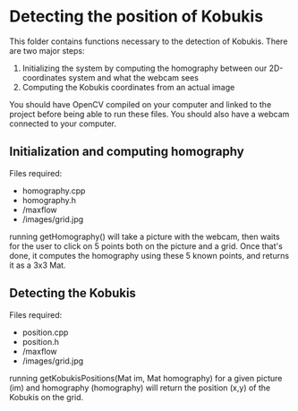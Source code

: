 # Detecting the position of Kobukis

This folder contains functions necessary to the detection of Kobukis. There are two major steps:
1) Initializing the system by computing the homography between our 2D-coordinates system and what the webcam sees
2) Computing the Kobukis coordinates from an actual image

You should have OpenCV compiled on your computer and linked to the project before being able to run these files.
You should also have a webcam connected to your computer.

## Initialization and computing homography
Files required:
* homography.cpp
* homography.h
* /maxflow
* /images/grid.jpg

running getHomography() will take a picture with the webcam, then waits for the user to click on 5 points both on the picture and a grid. Once that's done, it computes the homography using these 5 known points, and returns it as a 3x3 Mat.

## Detecting the Kobukis
Files required:
* position.cpp
* position.h
* /maxflow
* /images/grid.jpg

running getKobukisPositions(Mat im, Mat homography) for a given picture (im) and homography (homography) will return the position (x,y) of the Kobukis on the grid.
